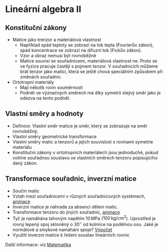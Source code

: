 # Lineární algebra II


## Konstituční zákony

* Matice jako trenzor a materiálová vlastnost
    * Například spád teploty se zobrazí na tok tepla (Fourierův zákon), spád koncentrace se zobrazí na difuzní tok (Fickův zákon).
	* Vzor a obraz nemusí být rovnoběžné
	* Matice souvisí se souřadnicemi, materiálová vlastnost ne. Proto se ve fyzice pracuje častěji s pojmem tenzor. V souřadnicích můžeme brát tenzor jako matici, která se ještě chová speciálním způsobem při změnách souřadnic.
* Ortotropní materiály
    * Mají několik rovin souměrnosti
	* Podnět ve význačných směrech má díky symetrii stejný směr jako je odezva na tento podnět.

## Vlastní směry a hodnoty

* Definice: Vlastní směr matice je směr, který se zobrazuje na směr rovnoběžný.
* Vlastní směry geometrické transformace
* Vlastní směry matic a tenzorů a jejich souvislost s rovinami symetrie materiálu
* Konstituční zákony v ortotropních materiálech jsou jednoduché, pokud
  volíme souřadnou soustavu ve vlastních směrech tenzoru popisujícího
  daný zákon.

## Transformace souřadnic, inverzní matice

* Součin matic
* Vztah mezi souřadnicemi v různých souřadnicových systémech, [animace](https://user.mendelu.cz/marik/manim/MatrixMultiplication/)
* Inverzní matice je náhrada za absenci dělení matic.
* Transformace tenzoru do jiných souřadnic, [animace](https://user.mendelu.cz/marik/manim/Deformation/)
* Tyč je namáhána tahovým napětím $10\,\mathrm{MPa}$ ($100\,\mathrm{kg}/\mathrm{cm}^2$). Uprostřed je rovný lepený spoj skloněný o $30^\circ$ od kolmice na podélnou osu. Jaké je normálové a smykové namáhání spoje? [Výpočet](https://sagecell.sagemath.org/?z=eJxVTrsKwzAM3A3-B49ycIJLt0I-IYtXk8E0LjE0ivED0r-v8yhNNIg73Z0kN_k5JIZ58h9mIkNPCSV5tO8WfRPM4AxGuEu-jgf7YgrSaJPhD0pYqWBTDlhizWRScAtoXfBzjodN1IVGhwfthb5wcTH3_Xama8_rblLIElv7LvvgMEHHf0hBvf7Lq65SsKGT9Fd2E_8C_79KaA==&lang=python&interacts=eJyLjgUAARUAuQ==)
* Využití inverzní matice k řešení soustav lineárních rovnic

Další informace: viz [Matematika](https://robert-marik.github.io/matematika/intro.html)
